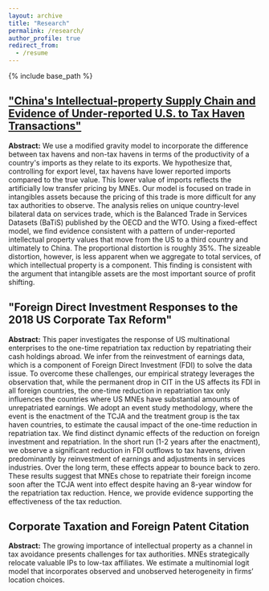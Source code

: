 ```yaml
---
layout: archive
title: "Research"
permalink: /research/
author_profile: true
redirect_from:
  - /resume
---
```


{% include base_path %}

## ["China's Intellectual-property Supply Chain and Evidence of Under-reported U.S. to Tax Haven Transactions"](../files/Underreported_IP_web.pdf)

**Abstract:**  We use a modified gravity model to incorporate the difference between tax havens and non-tax havens in terms of the productivity of a country's imports as they relate to its exports. We hypothesize that, controlling for export level, tax havens have lower reported imports compared to the true value. This lower value of imports reflects the artificially low transfer pricing by MNEs. Our model is focused on trade in intangibles assets because the pricing of this trade is more difficult for any tax authorities to observe. The analysis relies on unique country-level bilateral data on services trade, which is the Balanced Trade in Services Datasets (BaTiS) published by the OECD and the WTO. Using a fixed-effect model, we find evidence consistent with a pattern of under-reported intellectual property values that move from the US to a third country and ultimately to China. The proportional distortion is roughly 35%. The sizeable distortion, however, is less apparent when we aggregate to total services, of which intellectual property is a component. This finding is consistent with the argument that intangible assets are the most important source of profit shifting.

## "Foreign Direct Investment Responses to the 2018 US Corporate Tax Reform"

**Abstract:**  This paper investigates the response of US multinational enterprises to the one-time repatriation tax reduction by repatriating their cash holdings abroad. We infer from the reinvestment of earnings data, which is a component of Foreign Direct Investment (FDI) to solve the data issue. To overcome these challenges, our empirical strategy leverages the observation that, while the permanent drop in CIT in the US affects its FDI in all foreign countries, the one-time reduction in repatriation tax only influences the countries where US MNEs have substantial amounts of unrepatriated earnings. We adopt an event study methodology, where the event is the enactment of the TCJA and the treatment group is the tax haven countries, to estimate the causal impact of the one-time reduction in repatriation tax. We find distinct dynamic effects of the reduction on foreign investment and repatriation. In the short run (1-2 years after the enactment), we observe a significant reduction in FDI outflows to tax havens, driven predominantly by reinvestment of earnings and adjustments in services industries. Over the long term, these effects appear to bounce back to zero. These results suggest that MNEs chose to repatriate their foreign income soon after the TCJA went into effect despite having an 8-year window for the repatriation tax reduction. Hence, we provide evidence supporting the effectiveness of the tax reduction.

## Corporate Taxation and Foreign Patent Citation

**Abstract:**  The growing importance of intellectual property as a channel in tax avoidance presents challenges for tax authorities. MNEs strategically relocate valuable IPs to low-tax affiliates. We estimate a multinomial logit model that incorporates observed and unobserved heterogeneity in firms’ location choices.



